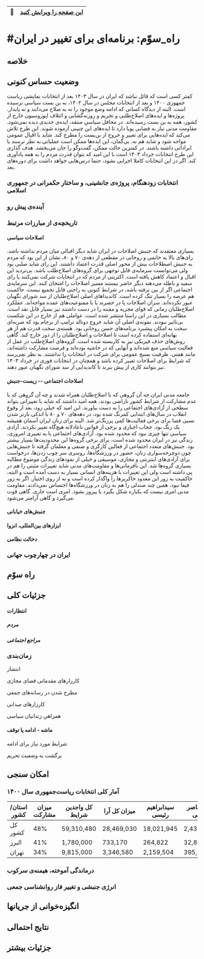 <div style="text-align: right"> 

| :memo:        | [این صفحه را ویرایش کنید](https://github.com/peymanr/thirdway/edit/main/README.md)|
|---------------|:------------------------|

</div>

# #راه_سوّم: برنامه‌ای برای تغییر در ایران

## خلاصه

## وضعیت حساس کنونی
کمتر کسی است که قائل نباشد که ایران در سال ۱۴۰۳ بعد از انتخابات نمایشی ریاست جمهوری ۱۴۰۰ و بعد از انتخابات مجلس در سال ۱۴۰۲، به بن بست سیاسی نرسیده است. البته از دیدگاه کسانی که ادامه وضع موجود را نه به صلاح می‌دانند و نه پایدار. پروژه‌ها و ایده‌های اصلاح‌طلبی و تحریم و روزنه‌گشایی و ائتلاف اپوزوسیون خارج از کشور، همه به بن بست رسیده‌اند. در محافل سیاسیِ منتقد، ایده‌ی جدیدی دیده نمی‌شود. مقاومت مدنی نیاز به فضایی پویا دارد تا ایده‌های این چنینی آزموده شوند. این طرح تلاش می‌کند که ایده‌هایی برای تغییر و خروج از بن‌بست را مطرح کند. شاید با اقبال عمومی مواجه شود و شاید هم نه. بی‌گمان، این ایده‌ها ممکن است عملیاتی به نظر نرسند یا ایراداتی داشته باشند. در کمترین حالت ممکن، گفت‌وگو را جان می‌بخشد. هدف گذاری این طرح انتخابات خرداد ۱۴۰۳ است با این امید که بتوان قدرت مردم را به همه یادآوری کند. اگر در این انتخابات کاملا اجرایی نشود، حتما درس‌هایی خواهد داشت برای دوره‌های بعد.


### انتخابات زودهنگام، پروژه‌ی جانشینی، و ساختار حکمرانی در جمهوری اسلامی

### آینده‌ی پیش رو

### تاریخچه‌ی از مبارزات مرتبط

#### اصلاحات سیاسی
بسیاری معتقدند که جنبش اصلاحات در ایران شاید دیگر اقبالی میان مردم نداشته باشد. رای‌های بالا به خاتمی و روحانی در مقطعی از دهه‌ی ۷۰ و ۸۰،  نشان از این بود که مردم به جنبش اصطلاحات بیش از محور اصلی قدرت اعتماد داشتند. این رای شاید صلبی بود ولی می‌توانست سرمایه‌ی قابل توجهی برای گروه‌های اصلاح‌طلب باشد. بی‌تردید این اقبال و اعتماد کاهش یافته است. اکثریتی از مردم که در انتخابات شرکت نمی‌کنند یا رای سفید و باطله می‌دهند دیگر حاضر نیستند مسیر اصلاحات را امتحان کنند. این سرمایه‌ی اجتماعی اگر از بین نرفته باشد، در شرایط کنونی به راحتی قابل تجمیع نیست. حاکمیت هم عرصه را بسیار تنگ کرده است. کاندیداهای اصلی اصلاح‌طلبان از سد شورای نگهبان عبور نکرده‌اند. سران اصلاحات یا در حصرند یا با ممنوعیت‌های عمده مواجه‌اند. عملکرد اصلاح‌طلبان زمانی که قوای مجریه و مقننه را در دست داشتند نیز بسیار قابل نقد است. مطالب بسیاری در این راستا منتشر شده است. عواملی هم از خارج در این شکست بی‌تاثیر نبودند. نمونه‌ی اصلی آن شاید خروج دونالد ترامپ از برجام بود که ضربه‌ای سخت به امکان پیشبرد برنامه‌های حسن روحانی بود. هسته‌‌ی سخت قدرت هم از هر بهانه‌ای استفاده کرده است تا اصلاحات و اصلاح‌طلبان را از دور خارج کند. گاهی روش‌های حذف فیزیکی نیز به کاربسته شده است. گروه‌های اصلاح‌طلب در عمل از فعالیت سیاسی منع شده‌اند و آنهایی که در حاشیه بوده‌اند و فرصت مشارکت داشته‌اند، مانند همتی، ظرفیت بسیج عمومی برای شرکت در انتخابات را نداشتند. به نظر نمی‌رسد که شرایط برای اصلاحات تغییر کرده باشد و همچنان در انتخابات فوری در خرداد ۱۴۰۳ نیز بتوانند کاری از پیش ببرند تا کاندیدایی از سد شورای نگهبان عبور دهند. 

#### اصلاحات اجتماعی -- زیست-جنبش
 جامعه مدنی ایران چه آن گروهی که با اصلاح‌طلبان همراه شدند و چه آن گروهی که با عدم مشارکت از شرایط کشور ناراضی بودند، همه امید داشتند که شاید با تغییراتی بتواند سطحی از آزادی‌های اجتماعی را به دست بیاورند. این امید که خیلی زود، بعد از وقوع انقلاب در سال‌های ابتدایی کمرنگ شده بود، در دهه‌های ۷۰ و ۸۰ با اندکی بازتر شدن نسبی فضا برای برخی فعالیت‌ها کمی پررنگ‌تر شد. البته برای زنان ایران آسمان همیشه یک رنگ بود. حجاب اجباری و برخی از قوانین ناعادلانه هیچ‌گاه تغییر نکردند. آزادی سیاسی تنها چیزی نبود که محدود شده بود. آزادی‌های اجتماعی یا به تعبیری امروزی، زندگی نیز در ایران محدود شده است، برای برخی گروه‌ها این محدودیت‌ها بسیار بیشتر بود. جنبش‌های متعدد اجتماعی از فعالین کارگری و صنفی و معلمان گرفته تا جنبش‌هایی چون دوچرخه‌سواری زنان، حضور در ورزشگاه‌ها، روسری سر چوب زدن‌ها، درخواست برای آزادی‌های اینترنتی و مجازی، موسیقی و خیلی از نمودهای زندگی موضوع مطالبه بسیاری گروه‌ها شد. این نافرمانی‌ها و مقاومت‌های مدنی شاید تغییرات مثبتی را هم در پی داشته است ولی این تغییرات با هزینه‌های انسانی بسیار به دست آمده است و البته، حاکمیت به زور این معدود خاکریزها را واگذار کرده است و نه از روی اختیار. اگر به زور فیفا نبود، همین چند صندلی را هم به زنان در ورزشگاه‌ها اختصاص نمی‌دادند. مقاومت مدنی امری نیست که یکباره شکل بگیرد یا پیروز بشود. امری است جاری. گاهی قوت می‌گیرد و گاهی آرامتر می‌شود. 
#### جنبش‌های خیابانی
#### ابزارهای بین‌المللی، انزوا
#### دخالت نظامی
### ایران در چهارچوب جهانی


## راه سوّم

## جزئیات کلی

#### انتظارات

##### مردم 

##### مراجع اجتماعی

### زمان‌بندی

انتشار

کارزارهای مقدماتی فضای مجازی

مطرح شدن در رسانه‌های جمعی

کارزارهای میدانی

همراهیِ زندانیان سیاسی

#### ماشه - ادامه یا توقف

شرایط مورد نیاز برای ادامه

برگشت به وضعیت تحریم


## امکان سنجی
### آمار کلی انتخابات ریاست‌جمهوری سال ۱۴۰۰
| استان/کشور   | میزان مشارکت | کل واجدین شرایط | میزان کل آرا | سیدابراهیم رئیسی | عبدالناصر همتی | آرای باطله | امیرحسین قاضی‌زاده | محسن رضایی |
|--------------|--------------|------------------|--------------|-------------------|-----------------|------------|---------------------|-------------|
| کل کشور      | 48%          | 59,310,480       | 28,469,030   | 18,021,945        | 2,433,300       | 3,569,290 | 1,003,650           | 3,440,845   |
| البرز        | 41%          | 1,780,000        | 733,170      | 264,822           | 32,801          | 375,413   | 21,188              | 38,946      |
| تهران        | 34%          | 9,815,000        | 3,346,580    | 2,159,504         | 395,211         | 298,841   | 178,252             | 314,772     |


### درماندگی آموخته، هیمنه‌ی سرکوب

### انرژی جنبشی و تغییر فاز روانشناسی جمعی 

## انگیزه‌خوانی از جریانها

## نتایج احتمالی

## جزئیات بیشتر




